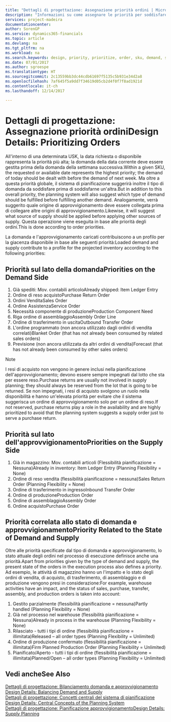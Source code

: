 ```yaml
---
title: "Dettagli di progettazione: Assegnazione priorità ordini | Microsoft Docs"
description: "Informazioni su come assegnare le priorità per soddisfare domanda e approvvigionamento."
services: project-madeira
documentationcenter: 
author: SorenGP
ms.service: dynamics365-financials
ms.topic: article
ms.devlang: na
ms.tgt_pltfrm: na
ms.workload: na
ms.search.keywords: design, priority, prioritize, order, sku, demand, supply
ms.date: 07/01/2017
ms.author: sgroespe
ms.translationtype: HT
ms.sourcegitcommit: 2c13559bb3dc44cdb61697f5135c5b931e34d2a8
ms.openlocfilehash: 7af645f5a9dd7f34619d05cb2d4f0f7f8ad1921d
ms.contentlocale: it-ch
ms.lasthandoff: 12/14/2017

---
```

# <a name="design-details-prioritizing-orders"></a><span data-ttu-id="5d8a0-103">Dettagli di progettazione: Assegnazione priorità ordini</span><span class="sxs-lookup"><span data-stu-id="5d8a0-103">Design Details: Prioritizing Orders</span></span>
<span data-ttu-id="5d8a0-104">All'interno di una determinata USK, la data richiesta o disponibile rappresenta la priorità più alta; la domanda della data corrente deve essere gestita prima della domanda della settimana successiva.</span><span class="sxs-lookup"><span data-stu-id="5d8a0-104">Within a given SKU, the requested or available date represents the highest priority; the demand of today should be dealt with before the demand of next week.</span></span> <span data-ttu-id="5d8a0-105">Ma oltre a questa priorità globale, il sistema di pianificazione suggerirà inoltre il tipo di domanda da soddisfare prima di soddisfarne un'altra.</span><span class="sxs-lookup"><span data-stu-id="5d8a0-105">But in addition to this overall priority, the planning system will also suggest which type of demand should be fulfilled before fulfilling another demand.</span></span> <span data-ttu-id="5d8a0-106">Analogamente, verrà suggerito quale origine di approvvigionamento deve essere collegata prima di collegare altre origini di approvvigionamento.</span><span class="sxs-lookup"><span data-stu-id="5d8a0-106">Likewise, it will suggest what source of supply should be applied before applying other sources of supply.</span></span> <span data-ttu-id="5d8a0-107">Questa operazione viene eseguita in base alle priorità degli ordini.</span><span class="sxs-lookup"><span data-stu-id="5d8a0-107">This is done according to order priorities.</span></span>  
  
<span data-ttu-id="5d8a0-108">La domanda e l'approvvigionamento caricati contribuiscono a un profilo per la giacenza disponibile in base alle seguenti priorità:</span><span class="sxs-lookup"><span data-stu-id="5d8a0-108">Loaded demand and supply contribute to a profile for the projected inventory according to the following priorities:</span></span>  
  
## <a name="priorities-on-the-demand-side"></a><span data-ttu-id="5d8a0-109">Priorità sul lato della domanda</span><span class="sxs-lookup"><span data-stu-id="5d8a0-109">Priorities on the Demand Side</span></span>  
1. <span data-ttu-id="5d8a0-110">Già spediti: Mov. contabili articolo</span><span class="sxs-lookup"><span data-stu-id="5d8a0-110">Already shipped: Item Ledger Entry</span></span>  
2. <span data-ttu-id="5d8a0-111">Ordine di reso acquisto</span><span class="sxs-lookup"><span data-stu-id="5d8a0-111">Purchase Return Order</span></span>  
3. <span data-ttu-id="5d8a0-112">Ordini Vendita</span><span class="sxs-lookup"><span data-stu-id="5d8a0-112">Sales Order</span></span>  
4. <span data-ttu-id="5d8a0-113">Ordine Assistenza</span><span class="sxs-lookup"><span data-stu-id="5d8a0-113">Service Order</span></span>  
5. <span data-ttu-id="5d8a0-114">Necessità componente di produzione</span><span class="sxs-lookup"><span data-stu-id="5d8a0-114">Production Component Need</span></span>  
6. <span data-ttu-id="5d8a0-115">Riga ordine di assemblaggio</span><span class="sxs-lookup"><span data-stu-id="5d8a0-115">Assembly Order Line</span></span>  
7. <span data-ttu-id="5d8a0-116">Ordine di trasferimento in uscita</span><span class="sxs-lookup"><span data-stu-id="5d8a0-116">Outbound Transfer Order</span></span>  
8. <span data-ttu-id="5d8a0-117">L'ordine programmato (non ancora utilizzato dagli ordini di vendita correlati)</span><span class="sxs-lookup"><span data-stu-id="5d8a0-117">Blanket Order (that has not already been consumed by related sales orders)</span></span>  
9. <span data-ttu-id="5d8a0-118">Previsione (non ancora utilizzata da altri ordini di vendita)</span><span class="sxs-lookup"><span data-stu-id="5d8a0-118">Forecast (that has not already been consumed by other sales orders)</span></span>  
  
> [!NOTE]  
>  <span data-ttu-id="5d8a0-119">I resi di acquisto non vengono in genere inclusi nella pianificazione dell'approvvigionamento; devono essere sempre impegnati dal lotto che sta per essere reso.</span><span class="sxs-lookup"><span data-stu-id="5d8a0-119">Purchase returns are usually not involved in supply planning; they should always be reserved from the lot that is going to be returned.</span></span> <span data-ttu-id="5d8a0-120">Se non impegnati, i resi di acquisto svolgono un ruolo nella disponibilità e hanno un'elevata priorità per evitare che il sistema suggerisca un ordine di approvvigionamento solo per un ordine di reso.</span><span class="sxs-lookup"><span data-stu-id="5d8a0-120">If not reserved, purchase returns play a role in the availability and are highly prioritized to avoid that the planning system suggests a supply order just to serve a purchase return.</span></span>  
  
## <a name="priorities-on-the-supply-side"></a><span data-ttu-id="5d8a0-121">Priorità sul lato dell'approvvigionamento</span><span class="sxs-lookup"><span data-stu-id="5d8a0-121">Priorities on the Supply Side</span></span>  
1. <span data-ttu-id="5d8a0-122">Già in magazzino: Mov. contabili articoli (Flessibilità pianificazione = Nessuna)</span><span class="sxs-lookup"><span data-stu-id="5d8a0-122">Already in inventory: Item Ledger Entry (Planning Flexibility = None)</span></span>  
2. <span data-ttu-id="5d8a0-123">Ordine di reso vendita (flessibilità pianificazione = nessuna)</span><span class="sxs-lookup"><span data-stu-id="5d8a0-123">Sales Return Order (Planning Flexibility = None)</span></span>  
3. <span data-ttu-id="5d8a0-124">Ordine di trasferimento in ingresso</span><span class="sxs-lookup"><span data-stu-id="5d8a0-124">Inbound Transfer Order</span></span>  
4. <span data-ttu-id="5d8a0-125">Ordine di produzione</span><span class="sxs-lookup"><span data-stu-id="5d8a0-125">Production Order</span></span>  
5. <span data-ttu-id="5d8a0-126">Ordine di assemblaggio</span><span class="sxs-lookup"><span data-stu-id="5d8a0-126">Assembly Order</span></span>  
6. <span data-ttu-id="5d8a0-127">Ordine acquisto</span><span class="sxs-lookup"><span data-stu-id="5d8a0-127">Purchase Order</span></span>  
  
## <a name="priority-related-to-the-state-of-demand-and-supply"></a><span data-ttu-id="5d8a0-128">Priorità correlata allo stato di domanda e approvvigionamento</span><span class="sxs-lookup"><span data-stu-id="5d8a0-128">Priority Related to the State of Demand and Supply</span></span>  
<span data-ttu-id="5d8a0-129">Oltre alle priorità specificate dal tipo di domanda e approvvigionamento, lo stato attuale degli ordini nel processo di esecuzione definisce anche una priorità.</span><span class="sxs-lookup"><span data-stu-id="5d8a0-129">Apart from priorities given by the type of demand and supply, the present state of the orders in the execution process also defines a priority.</span></span> <span data-ttu-id="5d8a0-130">Ad esempio, le attività di magazzino hanno un l'impatto e lo stato degli ordini di vendita, di acquisto, di trasferimento, di assemblaggio e di produzione vengono presi in considerazione:</span><span class="sxs-lookup"><span data-stu-id="5d8a0-130">For example, warehouse activities have an impact, and the status of sales, purchase, transfer, assembly, and production orders is taken into account:</span></span>  
  
1. <span data-ttu-id="5d8a0-131">Gestito parzialmente (flessibilità pianificazione = nessuna)</span><span class="sxs-lookup"><span data-stu-id="5d8a0-131">Partly handled (Planning Flexibility = None)</span></span>  
2. <span data-ttu-id="5d8a0-132">Già nel processo nel warehouse (flessibilità pianificazione = Nessuna)</span><span class="sxs-lookup"><span data-stu-id="5d8a0-132">Already in process in the warehouse (Planning Flexibility = None)</span></span>  
3. <span data-ttu-id="5d8a0-133">Rilasciato - tutti i tipi di ordine (flessibilità pianificazione = illimitata)</span><span class="sxs-lookup"><span data-stu-id="5d8a0-133">Released – all order types (Planning Flexibility = Unlimited)</span></span>  
4. <span data-ttu-id="5d8a0-134">Ordine di produzione confermato (flessibilità pianificazione = illimitata)</span><span class="sxs-lookup"><span data-stu-id="5d8a0-134">Firm Planned Production Order (Planning Flexibility = Unlimited)</span></span>  
5. <span data-ttu-id="5d8a0-135">Pianificato/Aperto - tutti i tipi di ordine (flessibilità pianificazione = illimitata)</span><span class="sxs-lookup"><span data-stu-id="5d8a0-135">Planned/Open – all order types (Planning Flexibility = Unlimited)</span></span>  
  
## <a name="see-also"></a><span data-ttu-id="5d8a0-136">Vedi anche</span><span class="sxs-lookup"><span data-stu-id="5d8a0-136">See Also</span></span>  
<span data-ttu-id="5d8a0-137">[Dettagli di progettazione: Bilanciamento domanda e approvvigionamento](design-details-balancing-demand-and-supply.md) </span><span class="sxs-lookup"><span data-stu-id="5d8a0-137">[Design Details: Balancing Demand and Supply](design-details-balancing-demand-and-supply.md) </span></span>  
<span data-ttu-id="5d8a0-138">[Dettagli di progettazione: Concetti centrali del sistema di pianificazione](design-details-central-concepts-of-the-planning-system.md) </span><span class="sxs-lookup"><span data-stu-id="5d8a0-138">[Design Details: Central Concepts of the Planning System](design-details-central-concepts-of-the-planning-system.md) </span></span>  
[<span data-ttu-id="5d8a0-139">Dettagli di progettazione: Pianificazione approvvigionamento</span><span class="sxs-lookup"><span data-stu-id="5d8a0-139">Design Details: Supply Planning</span></span>](design-details-supply-planning.md)
